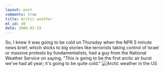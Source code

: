 ```yaml
--- 
layout: post
comments: true
title: Arctic weather
mt_id: 49
date: 2006-02-19
---
```

So, I knew it was going to be cold on Thursday when the NPR 5 minute news brief, which sticks to big stories like terrorists taking control of Israel or massive protests by fundamentalists, had a guy from the National Weather Service on saying, "This is going to be the first arctic air burst we've had all year; it's going to be quite cold."
<img src="http://dinomite.net/wp-content/images/arctic.jpg" alt="Arctic weather in the US" />
